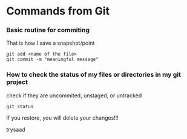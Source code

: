 # Commands from Git


### Basic routine for commiting

That is how I save a snapshot/point
```
git add <name of the file>
git commit -m "meaningful message"
```


### How to check the status of my files or directories in my git project

check if they are uncommited, unstaged, or untracked

`git status`

If you restore, you will delete your changes!!!

trysaad